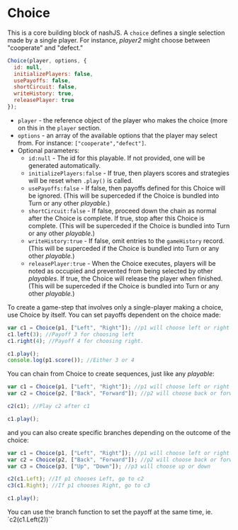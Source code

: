 # Choice

This is a core building block of nashJS. A `choice` defines a single selection made by a single player. For instance, _player2_ might choose between "cooperate" and "defect."

```javascript
Choice(player, options, {
  id: null,
  initializePlayers: false,
  usePayoffs: false,
  shortCircuit: false,
  writeHistory: true,
  releasePlayer: true
});
```

* `player` - the reference object of the player who makes the choice (more on this in the `player` section.
* `options` - an array of the available options that the player may select from. For instance: `["cooperate","defect"]`.
* Optional parameters:
  * `id:null` - The id for this playable. If not provided, one will be generated automatically.
  * `initializePlayers:false` - If true, then players scores and strategies will be reset when `.play()` is called.
  * `usePayoffs:false` - If false, then payoffs defined for this Choice will be ignored. (This will be superceded if the Choice is bundled into Turn or any other _playable._)
  * `shortCircuit:false` - If false, proceed down the chain as normal after the Choice is complete. If true, stop after this Choice is complete. (This will be superceded if the Choice is bundled into Turn or any other _playable._)
  * `writeHistory:true` - If false, omit entries to the `gameHistory` record. (This will be superceded if the Choice is bundled into Turn or any other _playable._)
  * `releasePlayer:true` - When the Choice executes, players will be noted as occupied and prevented from being selected by other _playables_. If true, the Choice will release the player when finished. (This will be superceded if the Choice is bundled into Turn or any other _playable._)

To create a game-step that involves only a single-player making a choice, use Choice by itself. You can set payoffs dependent on the choice made:

```javascript
var c1 = Choice(p1, ["Left", "Right"]); //p1 will choose left or right
c1.left(3); //Payoff 3 for choosing left
c1.right(4); //Payoff 4 for choosing right.

c1.play();
console.log(p1.score()); //Either 3 or 4
```

You can chain from Choice to create sequences, just like any _playable_:

```javascript
var c1 = Choice(p1, ["Left", "Right"]); //p1 will choose left or right
var c2 = Choice(p2, ["Back", "Forward"]); //p2 will choose back or forward

c2(c1); //Play c2 after c1

c1.play();
```

and you can also create specific branches depending on the outcome of the choice:

```javascript
var c1 = Choice(p1, ["Left", "Right"]); //p1 will choose left or right
var c2 = Choice(p2, ["Back", "Forward"]); //p2 will choose back or forward
var c3 = Choice(p3, ["Up", "Down"]); //p3 will choose up or down

c2(c1.Left); //If p1 chooses Left, go to c2
c3(c1.Right); //If p1 chooses Right, go to c3

c1.play();
```

You can use the branch function to set the payoff at the same time, ie. `c2(c1.Left(2))``
